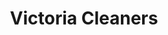 ---
title: "Victoria Cleaners"
url: /west-des-moines/victoria-cleaners-grand-avenue/
shop: laundry
---